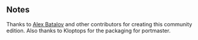 ## Notes

Thanks to [Alex Batalov](https://github.com/alexbatalov/fallout1-ce) and other contributors for creating this community edition. Also thanks to Kloptops for the packaging for portmaster.

